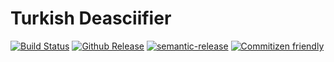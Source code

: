 # Turkish Deasciifier

[![Build Status](https://github.com/ridvanaltun/turkish-deasciifier/actions/workflows/publish.yml/badge.svg)](https://github.com/ridvanaltun/turkish-deasciifier/actions/workflows/publish.yml)
[![Github Release](https://img.shields.io/github/v/release/ridvanaltun/turkish-deasciifier?include_prereleases)](https://github.com/ridvanaltun/turkish-deasciifier/releases)
[![semantic-release](https://img.shields.io/badge/%20%20%F0%9F%93%A6%F0%9F%9A%80-semantic--release-e10079.svg)](https://github.com/semantic-release/semantic-release)
[![Commitizen friendly](https://img.shields.io/badge/commitizen-friendly-brightgreen.svg)](http://commitizen.github.io/cz-cli/)
